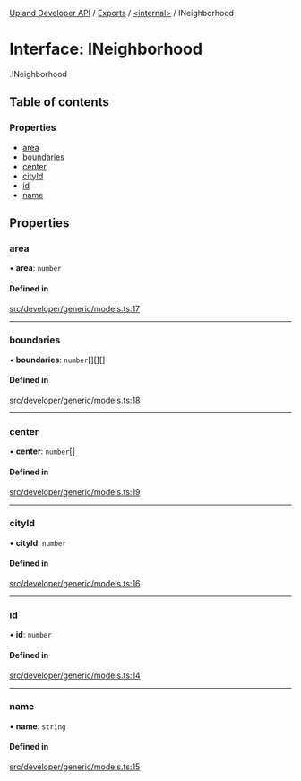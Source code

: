 [Upland Developer API](../README.md) / [Exports](../modules.md) / [<internal\>](../modules/internal_.md) / INeighborhood

# Interface: INeighborhood

[<internal>](../modules/internal_.md).INeighborhood

## Table of contents

### Properties

- [area](internal_.INeighborhood.md#area)
- [boundaries](internal_.INeighborhood.md#boundaries)
- [center](internal_.INeighborhood.md#center)
- [cityId](internal_.INeighborhood.md#cityid)
- [id](internal_.INeighborhood.md#id)
- [name](internal_.INeighborhood.md#name)

## Properties

### area

• **area**: `number`

#### Defined in

[src/developer/generic/models.ts:17](https://github.com/IIKris/upland-api-wrapper/blob/30ebe98/src/developer/generic/models.ts#L17)

___

### boundaries

• **boundaries**: `number`[][][]

#### Defined in

[src/developer/generic/models.ts:18](https://github.com/IIKris/upland-api-wrapper/blob/30ebe98/src/developer/generic/models.ts#L18)

___

### center

• **center**: `number`[]

#### Defined in

[src/developer/generic/models.ts:19](https://github.com/IIKris/upland-api-wrapper/blob/30ebe98/src/developer/generic/models.ts#L19)

___

### cityId

• **cityId**: `number`

#### Defined in

[src/developer/generic/models.ts:16](https://github.com/IIKris/upland-api-wrapper/blob/30ebe98/src/developer/generic/models.ts#L16)

___

### id

• **id**: `number`

#### Defined in

[src/developer/generic/models.ts:14](https://github.com/IIKris/upland-api-wrapper/blob/30ebe98/src/developer/generic/models.ts#L14)

___

### name

• **name**: `string`

#### Defined in

[src/developer/generic/models.ts:15](https://github.com/IIKris/upland-api-wrapper/blob/30ebe98/src/developer/generic/models.ts#L15)

